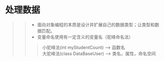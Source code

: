 # 处理数据
>>- 面向对象编程的本质是设计并扩展自己的数据类型；让类型和数据匹配。
>>- 变量命名使用有一定含义的变量名（驼峰命名法）
>>> 小驼峰法(int myStudentCount) --> 函数名  
>>> 大驼峰法(class DataBaseUser) --> 类名，属性，命名空间